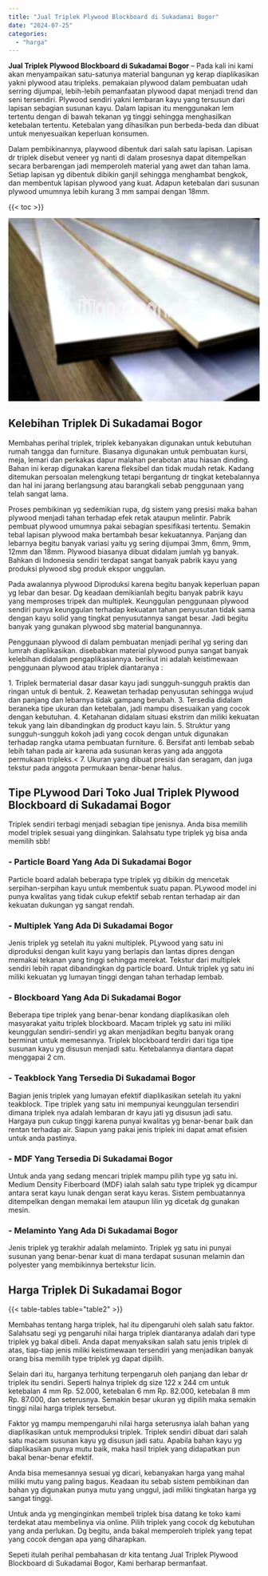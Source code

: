 ```yaml
---
title: "Jual Triplek Plywood Blockboard di Sukadamai Bogor"
date: "2024-07-25"
categories: 
  - "harga"
---
```


**Jual Triplek Plywood Blockboard di Sukadamai Bogor** – Pada kali ini kami akan menyampaikan satu-satunya material bangunan yg kerap diaplikasikan yakni plywood atau tripleks. pemakaian plywood dalam pembuatan udah serring dijumpai, lebih-lebih pemanfaatan plywood dapat menjadi trend dan seni tersendiri. Plywood sendiri yakni lembaran kayu yang tersusun dari lapisan sebagian susunan kayu. Dalam lapisan itu menggunakan lem tertentu dengan di bawah tekanan yg tinggi sehingga menghasilkan ketebalan tertentu. Ketebalan yang dihasilkan pun berbeda-beda dan dibuat untuk menyesuaikan keperluan konsumen.

Dalam pembikinannya, playwood dibentuk dari salah satu lapisan. Lapisan dr triplek disebut veneer yg nanti di dalam prosesnya dapat ditempelkan secara berbarengan jadi memperoleh material yang awet dan tahan lama. Setiap lapisan yg dibentuk dibikin ganjil sehingga menghambat bengkok, dan membentuk lapisan plywood yang kuat. Adapun ketebalan dari susunan plywood umumnya lebih kurang 3 mm sampai dengan 18mm.

{{< toc >}}

![Jual Triplek Plywood Blockboard di Sukadamai Bogor](/images/jual-triplek-murah-26.png)

## Kelebihan Triplek Di Sukadamai Bogor

Membahas perihal triplek, triplek kebanyakan digunakan untuk kebutuhan rumah tangga dan furniture. Biasanya digunakan untuk pembuatan kursi, meja, lemari dan perkakas dapur malahan perabotan atau hiasan dinding. Bahan ini kerap digunakan karena fleksibel dan tidak mudah retak. Kadang ditemukan persoalan melengkung tetapi bergantung dr tingkat ketebalannya dan hal ini jarang berlangsung atau barangkali sebab penggunaan yang telah sangat lama.

Proses pembikinan yg sedemikian rupa, dg sistem yang presisi maka bahan plywood menjadi tahan terhadap efek retak ataupun melintir. Pabrik pembuat plywood umumnya pakai sebagian spesifikasi tertentu. Semakin tebal lapisan plywood maka bertambah besar kekuatannya. Panjang dan lebarnya begitu banyak variasi yaitu yg sering dijumpai 3mm, 6mm, 9mm, 12mm dan 18mm. Plywood biasanya dibuat didalam jumlah yg banyak. Bahkan di Indonesia sendiri terdapat sangat banyak pabrik kayu yang produksi plywood sbg produk ekspor unggulan.

Pada awalannya plywood Diproduksi karena begitu banyak keperluan papan yg lebar dan besar. Dg keadaan demikianlah begitu banyak pabrik kayu yang memproses tripek dan multiplek. Keunggulan penggunaan plywood sendiri punya keunggulan terhadap kekuatan tahan penyusutan tidak sama dengan kayu solid yang tingkat penyusutannya sangat besar. Jadi begitu banyak yang gunakan plywood sbg material bangunannya.

Penggunaan plywood di dalam pembuatan menjadi perihal yg sering dan lumrah diaplikasikan. disebabkan material plywood punya sangat banyak kelebihan didalam pengaplikasiannya. berikut ini adalah keistimewaan penggunaan plywood atau triplek diantaranya :

1\. Triplek bermaterial dasar dasar kayu jadi sungguh-sungguh praktis dan ringan untuk di bentuk. 2. Keawetan terhadap penyusutan sehingga wujud dan panjang dan lebarnya tidak gampang berubah. 3. Tersedia didalam beraneka tipe ukuran dan ketebalan, jadi mampu disesuaikan yang cocok dengan kebutuhan. 4. Ketahanan didalam situasi ekstrim dan miliki kekuatan tekuk yang lain dibandingkan dg product kayu lain. 5. Struktur yang sungguh-sungguh kokoh jadi yang cocok dengan untuk digunakan terhadap rangka utama pembuatan furniture. 6. Bersifat anti lembab sebab lebih tahan pada air karena ada susunan keras yang ada anggota permukaan tripleks.< 7. Ukuran yang dibuat presisi dan seragam, dan juga tekstur pada anggota permukaan benar-benar halus.

## Tipe PLywood Dari Toko Jual Triplek Plywood Blockboard di Sukadamai Bogor

Triplek sendiri terbagi menjadi sebagian tipe jenisnya. Anda bisa memilih model triplek sesuai yang diinginkan. Salahsatu type triplek yg bisa anda memilih sbb!

### \- Particle Board Yang Ada Di Sukadamai Bogor

Particle board adalah beberapa type triplek yg dibikin dg mencetak serpihan-serpihan kayu untuk membentuk suatu papan. PLywood model ini punya kwalitas yang tidak cukup efektif sebab rentan terhadap air dan kekuatan dukungan yg sangat rendah.

### \- Multiplek Yang Ada Di Sukadamai Bogor

Jenis triplek yg setelah itu yakni multiplek. PLywood yang satu ini diproduksi dengan kulit kayu yang berlapis dan lantas dipres dengan memakai tekanan yang tinggi sehingga merekat. Tekstur dari multiplek sendiri lebih rapat dibandingkan dg particle board. Untuk triplek yg satu ini miliki kekuatan yg lumayan tinggi dengan tahan terhadap lembab.

### \- Blockboard Yang Ada Di Sukadamai Bogor

Beberapa tipe triplek yang benar-benar kondang diaplikasikan oleh masyarakat yaitu triplek blockboard. Macam triplek yg satu ini miliki keunggulan sendiri-sendiri yg akan menjadikan begitu banyak orang berminat untuk memesannya. Triplek blockboard terdiri dari tiga tipe susunan kayu yg disusun menjadi satu. Ketebalannya diantara dapat menggapai 2 cm.

### \- Teakblock Yang Tersedia Di Sukadamai Bogor

Bagian jenis triplek yang lumayan efektif diaplikasikan setelah itu yakni teakblock. Tipe triplek yang satu ini mempunyai keunggulan tersendiri dimana triplek nya adalah lembaran dr kayu jati yg disusun jadi satu. Hargaya pun cukup tinggi karena punyai kwalitas yg benar-benar baik dan rentan terhadap air. Siapun yang pakai jenis triplek ini dapat amat efisien untuk anda pastinya.

### \- MDF Yang Tersedia Di Sukadamai Bogor

Untuk anda yang sedang mencari triplek mampu pilih type yg satu ini. Medium Density Fiberboard (MDF) ialah salah satu type triplek yg dicampur antara serat kayu lunak dengan serat kayu keras. Sistem pembuatannya ditempelkan dengan memakai lem ataupun lilin yg dicetak dg gunakan mesin.

### \- Melaminto Yang Ada Di Sukadamai Bogor

Jenis triplek yg terakhir adalah melaminto. Triplek yg satu ini punyai susunan yang benar-benar kuat di mana terdapat susunan melamin dan polyester yang membikinnya bertekstur licin.

## Harga Triplek Di Sukadamai Bogor

{{< table-tables table="table2" >}}

Membahas tentang harga triplek, hal itu dipengaruhi oleh salah satu faktor. Salahsatu segi yg pengaruhi nilai harga triplek diantaranya adalah dari type triplek yg bakal dibeli. Anda dapat menyaksikan salah satu jenis triplek di atas, tiap-tiap jenis miliki keistimewaan tersendiri yang menjadikan banyak orang bisa memilih type triplek yg dapat dipilih.

Selain dari itu, harganya terhitung terpengaruh oleh panjang dan lebar dr triplek itu sendiri. Seperti halnya triplek dg size 122 x 244 cm untuk ketebalan 4 mm Rp. 52.000, ketebalan 6 mm Rp. 82.000, ketebalan 8 mm Rp. 87.000, dan seterusnya. Semakin besar ukuran yg dipilih maka semakin tinggi nilai harga triplek tersebut.

Faktor yg mampu mempengaruhi nilai harga seterusnya ialah bahan yang diaplikasikan untuk memproduksi triplek. Triplek sendiri dibuat dari salah satu macam susunan kayu yg disusun jadi satu. Apabila bahan kayu yg diaplikasikan punya mutu baik, maka hasil triplek yang didapatkan pun bakal benar-benar efektif.

Anda bisa memesannya sesuai yg dicari, kebanyakan harga yang mahal miliki mutu yang paling bagus. Keadaan itu sebab sistem pembikinan dan bahan yg digunakan punya mutu yang unggul, jadi miliki tingkatan harga yg sangat tinggi.

Untuk anda yg menginginkan membeli triplek bisa datang ke toko kami terdekat atau membelinya via online. Pilih triplek yang cocok dg kebutuhan yang anda perlukan. Dg begitu, anda bakal memperoleh triplek yang tepat yang cocok dengan apa yang diharapkan.

Sepeti itulah perihal pembahasan dr kita tentang Jual Triplek Plywood Blockboard di Sukadamai Bogor, Kami berharap bermanfaat.
